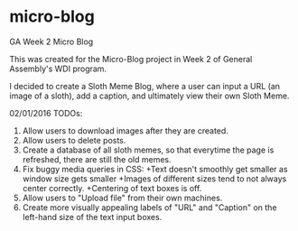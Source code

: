 # micro-blog
GA Week 2 Micro Blog

This was created for the Micro-Blog project in Week 2 of General Assembly's WDI program.

I decided to create a Sloth Meme Blog, where a user can input a URL (an image of a sloth), add a caption, and ultimately view their own Sloth Meme.

02/01/2016
TODOs: 
1. Allow users to download images after they are created.
2. Allow users to delete posts.
3. Create a database of all sloth memes, so that everytime the page is refreshed, there are still the old memes. 
4. Fix buggy media queries in CSS:
   +Text doesn't smoothly get smaller as window size gets smaller
   +Images of different sizes tend to not always center correctly.
   +Centering of text boxes is off.
5. Allow users to "Upload file" from their own machines.
6. Create more visually appealing labels of "URL" and "Caption" on the left-hand size of the text input boxes.
